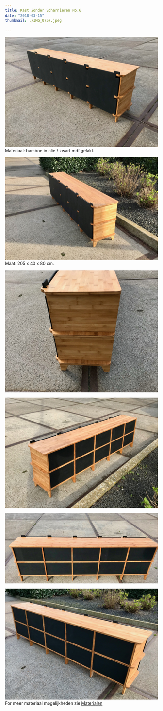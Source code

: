 ```yaml
---
title: Kast Zonder Scharnieren No.6
date: "2018-03-15"
thumbnail: ./IMG_0757.jpeg

---
```


<div class="kg-card kg-image-card kg-width-wide">

![CWH-6](./IMG_0756.jpeg)
Materiaal: bamboe in olie / zwart mdf gelakt.
</div>

<div class="kg-card kg-image-card kg-width-wide">

![CWH-6](./IMG_0741.jpeg)
Maat: 205 x 40 x 80 cm.
</div>

<div class="kg-card kg-image-card kg-width-wide">

![CWH-6](./IMG_0754.jpeg)
</div>

<div class="kg-card kg-image-card kg-width-wide">

![CWH-6](./IMG_0744.jpeg)
</div>

<div class="kg-card kg-image-card kg-width-wide">

![CWH-6](./IMG_0746.jpeg)
</div>

<div class="kg-card kg-image-card kg-width-wide">

![CWH-6](./IMG_0753.jpeg)
For meer materiaal mogelijkheden zie [Materialen](http://amsterdamfurniturelab.nl/nl/materials)
</div>

